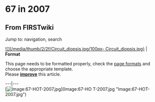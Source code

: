 # 67 in 2007

## From FIRSTwiki

Jump to: navigation, search

[![](/media/thumb/2/2f/Circuit_diopsis.jpg/100px-
Circuit_diopsis.jpg)](Image:Circuit_diopsis.jpg) | **Format**

This page needs to be formatted properly, check the [page formats](FIRSTwiki:Page_formats "FIRSTwiki:Page formats") and choose the appropriate template.<br>
Please **[improve](http://www.firstwiki.net/index.php?title=67_in_2007&action=edit "http://www.firstwiki.net/index.php?title=67_in_2007&action=edit")** this article.

---|---<br>
[![Image:67-HOT-2007.jpg](/media/b/b6/67-HOT-2007.jpg)](Image:67-HO
T-2007.jpg "Image:67-HOT-2007.jpg")
